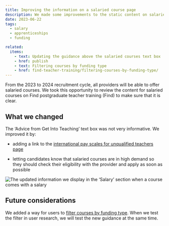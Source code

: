 ```yaml
---
title: Improving the information on a salaried course page
description: We made some improvements to the static content on salaried course pages to make it more informative
date: 2023-06-22
tags:
  - salary
  - apprenticeships
  - funding

related:
  items:
    - text: Updating the guidance above the salaried courses text box
    - href: publish
    - text: Filtering courses by funding type
    - href: find-teacher-training/filtering-courses-by-funding-type/
---
```


From the 2023 to 2024 recruitment cycle, all providers will be able to offer salaried courses. We took this opportunity to review the content for salaried courses on Find postgraduate teacher training (Find) to make sure that it is clear.

## What we changed

The ‘Advice from Get Into Teaching’ text box was not very informative. We improved it by:

- adding a link to the [international pay scales for unqualified teachers page](https://www.gov.uk/government/publications/national-pay-scales-for-eligible-teaching-and-education-jobs/national-pay-scales-for-eligible-teaching-and-education-leadership-occupation-codes)

- letting candidates know that salaried courses are in high demand so they should check their eligibility with the provider and apply as soon as possible

![The updated information we display in the ‘Salary’ section when a course comes with a salary](salaried-course-content-1.png)

## Future considerations

We added a way for users to [filter courses by funding type](find-teacher-training/filtering-courses-by-funding-type/). When we test the filter in user research, we will test the new guidance at the same time.
